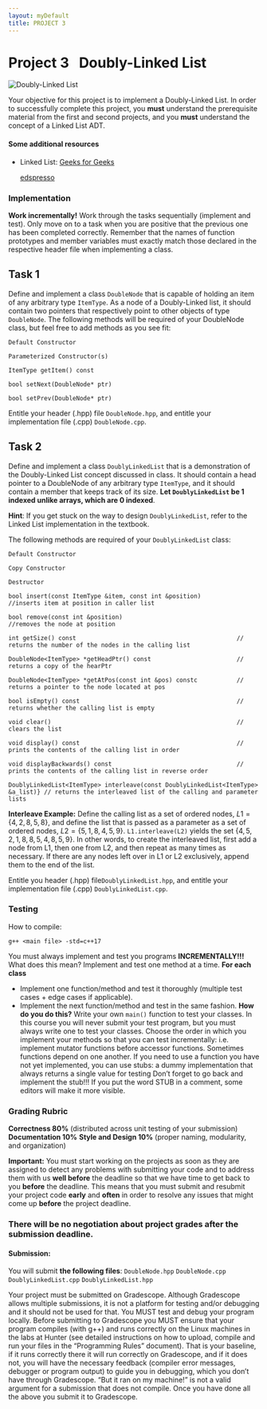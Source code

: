 ```yaml
---
layout: myDefault
title: PROJECT 3
---
```

# Project 3 &nbsp; Doubly-Linked List

![Doubly-Linked List](Images/doubly.png)

Your objective for this project is to implement a Doubly-Linked List. In order to successfully complete this project, you **must** understand the prerequisite material from the first and second projects, and you **must** understand the concept of a Linked List ADT.


#### Some additional resources
* Linked List:
    [Geeks for Geeks](https://www.geeksforgeeks.org/linked-list-set-1-introduction/)  


    [edspresso](https://www.educative.io/edpresso/what-is-a-linked-list)

### Implementation
**Work incrementally!** Work through the tasks sequentially (implement and test). Only move on to a task when you are positive that the previous one has been completed correctly. Remember that the names of function prototypes and member variables must exactly match those declared in the respective header file when implementing a class.

## Task 1 
Define and implement a class `DoubleNode` that is capable of holding an item of any arbitrary type `ItemType`. As a node of a Doubly-Linked list, it should contain two pointers that respectively point to other objects of type `DoubleNode`. The following methods will be required of your DoubleNode class, but feel free to add methods as you see fit:
```
Default Constructor

Parameterized Constructor(s)

ItemType getItem() const

bool setNext(DoubleNode* ptr)

bool setPrev(DoubleNode* ptr)
```

Entitle your header (.hpp) file `DoubleNode.hpp`, and entitle your implementation file (.cpp) `DoubleNode.cpp`.


## Task 2 
Define and implement a class `DoublyLinkedList` that is a demonstration of the Doubly-Linked List concept discussed in class. It should contain a head pointer to a DoubleNode of any arbitrary type `ItemType`, and it should contain a member that keeps track of its size. **Let `DoublyLinkedList` be 1 indexed unlike arrays, which are 0 indexed**.

**Hint**: If you get stuck on the way to design `DoublyLinkedList`, refer to the Linked List implementation in the textbook. 

The following methods are required of your `DoublyLinkedList` class:

```
Default Constructor

Copy Constructor 

Destructor

bool insert(const ItemType &item, const int &position)          //inserts item at position in caller list
	
bool remove(const int &position)                                //removes the node at position

int getSize() const                                             // returns the number of the nodes in the calling list
				
DoubleNode<ItemType> *getHeadPtr() const                        // returns a copy of the hearPtr

DoubleNode<ItemType> *getAtPos(const int &pos) constc           // returns a pointer to the node located at pos

bool isEmpty() const                                            // returns whether the calling list is empty

void clear()                                                    // clears the list

void display() const                                            // prints the contents of the calling list in order

void displayBackwards() const                                   // prints the contents of the calling list in reverse order

DoublyLinkedList<ItemType> interleave(const DoublyLinkedList<ItemType> &a_list)} // returns the interleaved list of the calling and parameter lists
```

**Interleave Example:** Define the calling list as a set of ordered nodes, $L1 = \{4, 2, 8 ,5, 8\}$, and define the list that is passed as a parameter as a set of ordered nodes, $L2 = \{5, 1, 8, 4, 5, 9\}$. `L1.interleave(L2)` yields the set $\{4, 5, 2, 1, 8, 8, 5, 4, 8, 5, 9\}$. In other words, to create the interleaved list, first add a node from L1, then one from L2, and then repeat as many times as necessary. If there are any nodes left over in L1 or L2 exclusively, append them to the end of the list. 
	
Entitle you header (.hpp) file`DoublyLinkedList.hpp`, and entitle your implementation file (.cpp) `DoublyLinkedList.cpp`.

### Testing
How to compile:
```
g++ <main file> -std=c++17
```
You must always implement and test you programs **INCREMENTALLY!!!**
What does this mean? Implement and test one method at a time.
**For each class**
* Implement one function/method and test it thoroughly (multiple test cases + edge cases if applicable).
* Implement the next function/method and test in the same fashion.
    **How do you do this?** Write your own `main()` function to test your classes. In this course you will never submit your test program, but you must always write one to test your classes. Choose the order in which you implement your methods so that you can test incrementally: i.e. implement mutator functions before accessor functions. Sometimes functions depend on one another. If you need to use a function you have not yet implemented, you can use stubs: a dummy implementation that always returns a single value for testing Don’t forget to go back and implement the stub!!! If you put the word STUB in a comment, some editors will make it more visible.

### Grading Rubric
**Correctness 80%** (distributed across unit testing of your submission)
**Documentation 10%**
**Style and Design 10%** (proper naming, modularity, and organization)

**Important:** You must start working on the projects as soon as they are assigned to detect any problems with submitting your code and to address them with us **well before** the deadline so that we have time to get back to you **before** the deadline. This means that you must submit and resubmit your project code **early** and **often** in order to resolve any issues that might come up **before** the project deadline.
### There will be no negotiation about project grades after the submission deadline.
  
#### Submission:
You will submit **the following files**:
`DoubleNode.hpp`
`DoubleNode.cpp`
`DoublyLinkedList.cpp`
`DoublyLinkedList.hpp`

Your project must be submitted on Gradescope. Although Gradescope allows multiple submissions, it is not a platform for testing and/or debugging and it should not be used for that. You MUST test and debug your program locally. Before submitting to Gradescope you MUST ensure that your program compiles (with g++) and runs correctly on the Linux machines in the labs at Hunter (see detailed instructions on how to upload, compile and run your files in the “Programming Rules” document). That is your baseline, if it runs correctly there it will run correctly on Gradescope, and if it does not, you will have the necessary feedback (compiler error messages, debugger or program output) to guide you in debugging, which you don’t have through Gradescope. “But it ran on my machine!” is not a valid argument for a submission that does not compile. Once you have done all the above you submit it to Gradescope.

